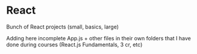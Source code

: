 # React
Bunch of React projects (small, basics, large)

Adding here incomplete App.js + other files in their own folders
that I have done during courses (React.js Fundamentals, 3 cr, etc)
